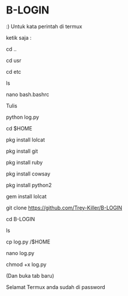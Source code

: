 # B-LOGIN
:) 
Untuk kata perintah di termux

ketik saja :

cd ..

cd usr

cd etc

ls

nano bash.bashrc

Tulis 

python log.py

cd $HOME

pkg install lolcat

pkg install git

pkg install ruby

pkg install cowsay

pkg install python2

gem install lolcat

git clone https://github.com/Trey-Killer/B-LOGIN

cd B-LOGIN

ls

cp log.py /$HOME



nano log.py



chmod +x log.py



(Dan buka tab baru)

Selamat Termux anda sudah di password
